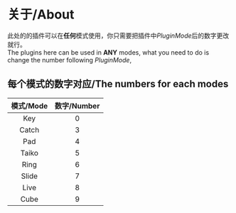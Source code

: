 # 关于/About
此处的的插件可以在<strong>任何</strong>模式使用，你只需要把插件中<i>PluginMode</i>后的数字更改就行。<br>
The plugins here can be used in <strong>ANY</strong> modes, what you need to do is change the number following <i>PluginMode</i>,

## 每个模式的数字对应/The numbers for each modes

|模式/Mode|数字/Number|
|:-:|:-:|
|Key|0|
|Catch|3|
|Pad|4|
|Taiko|5|
|Ring|6|
|Slide|7|
|Live|8|
|Cube|9|

